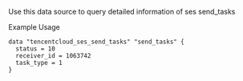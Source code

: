 Use this data source to query detailed information of ses send_tasks

Example Usage

```hcl
data "tencentcloud_ses_send_tasks" "send_tasks" {
  status = 10
  receiver_id = 1063742
  task_type = 1
}
```